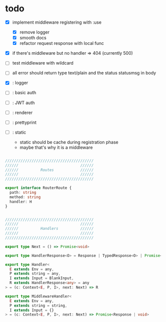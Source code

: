 # todo

- [x] implement middleware registering with :use
  - [x] remove logger
  - [x] smooth docs
  - [x] refactor request response with local func
- [x] if there's middleware but no handler => 404 (currently 500)
- [ ] test middleware with wildcard
- [ ] all error should return type text/plain and the status statusmsg in body

- [x] : logger
- [ ] : basic auth
- [ ] : JWT auth
- [ ] : renderer
- [ ] : prettyprint
- [ ] : static
  - static should be cache during registration phase
  - maybe that's why it is a middleware

```ts

////////////////////////////////////////
//////                            //////
//////          Routes            //////
//////                            //////
////////////////////////////////////////

export interface RouterRoute {
  path: string
  method: string
  handler: H
}


////////////////////////////////////////
//////                            //////
//////          Handlers          //////
//////                            //////
////////////////////////////////////////

export type Next = () => Promise<void>

export type HandlerResponse<O> = Response | TypedResponse<O> | Promise<Response | TypedResponse<O>>

export type Handler<
  E extends Env = any,
  P extends string = any,
  I extends Input = BlankInput,
  R extends HandlerResponse<any> = any
> = (c: Context<E, P, I>, next: Next) => R

export type MiddlewareHandler<
  E extends Env = any,
  P extends string = string,
  I extends Input = {}
> = (c: Context<E, P, I>, next: Next) => Promise<Response | void>
